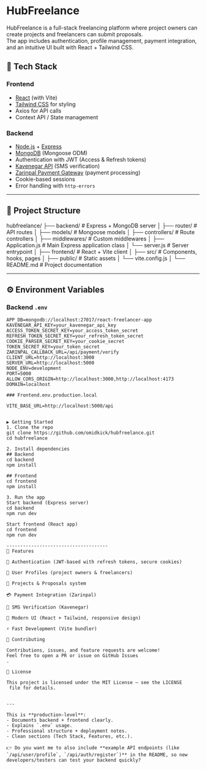 # HubFreelance

HubFreelance is a full-stack freelancing platform where project owners can create projects and freelancers can submit proposals.  
The app includes authentication, profile management, payment integration, and an intuitive UI built with React + Tailwind CSS.

## 🚀 Tech Stack

### Frontend
- [React](https://reactjs.org/) (with Vite)
- [Tailwind CSS](https://tailwindcss.com/) for styling
- Axios for API calls
- Context API / State management

### Backend
- [Node.js](https://nodejs.org/) + [Express](https://expressjs.com/)
- [MongoDB](https://www.mongodb.com/) (Mongoose ODM)
- Authentication with JWT (Access & Refresh tokens)
- [Kavenegar API](https://kavenegar.com/) (SMS verification)
- [Zarinpal Payment Gateway](https://www.zarinpal.com/) (payment processing)
- Cookie-based sessions
- Error handling with `http-errors`

---

## 📂 Project Structure

hubfreelance/
├── backend/ # Express + MongoDB server
│ ├── router/ # API routes
│ ├── models/ # Mongoose models
│ ├── controllers/ # Route controllers
│ ├── middlewares/ # Custom middlewares
│ ├── Application.js # Main Express application class
│ └── server.js # Server entrypoint
│
├── frontend/ # React + Vite client
│ ├── src/ # Components, hooks, pages
│ ├── public/ # Static assets
│ └── vite.config.js
│
└── README.md # Project documentation


---

## ⚙️ Environment Variables

### Backend `.env`
```env
APP_DB=mongodb://localhost:27017/react-freelancer-app
KAVENEGAR_API_KEY=your_kavenegar_api_key
ACCESS_TOKEN_SECRET_KEY=your_access_token_secret
REFRESH_TOKEN_SECRET_KEY=your_refresh_token_secret
COOKIE_PARSER_SECRET_KEY=your_cookie_secret
TOKEN_SECRET_KEY=your_token_secret
ZARINPAL_CALLBACK_URL=/api/payment/verify
CLIENT_URL=http://localhost:3000
SERVER_URL=http://localhost:5000
NODE_ENV=development
PORT=5000
ALLOW_CORS_ORIGIN=http://localhost:3000,http://localhost:4173
DOMAIN=localhost

### Frontend.env.production.local

VITE_BASE_URL=http://localhost:5000/api


▶️ Getting Started
1. Clone the repo
git clone https://github.com/omidkick/hubfreelance.git
cd hubfreelance

2. Install dependencies
## Backend
cd backend
npm install

## Frontend
cd frontend
npm install

3. Run the app
Start backend (Express server)
cd backend
npm run dev

Start frontend (React app)
cd frontend
npm run dev

-------------------------------------
🔑 Features

🔐 Authentication (JWT-based with refresh tokens, secure cookies)

👤 User Profiles (project owners & freelancers)

📁 Projects & Proposals system

💳 Payment Integration (Zarinpal)

📱 SMS Verification (Kavenegar)

🎨 Modern UI (React + Tailwind, responsive design)

⚡ Fast Development (Vite bundler)

🤝 Contributing

Contributions, issues, and feature requests are welcome!
Feel free to open a PR or issue on GitHub Issues
.

📜 License

This project is licensed under the MIT License – see the LICENSE
 file for details.


---

This is **production-level**:  
- Documents backend + frontend clearly.  
- Explains `.env` usage.  
- Professional structure + deployment notes.  
- Clean sections (Tech Stack, Features, etc.).  

👉 Do you want me to also include **example API endpoints (like `/api/user/profile`, `/api/auth/register`)** in the README, so new developers/testers can test your backend quickly?


